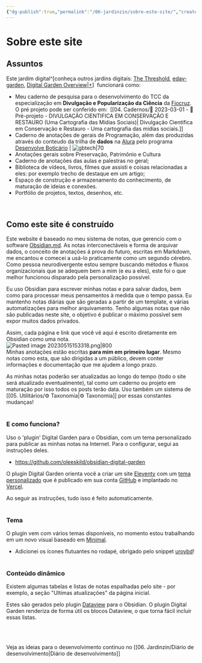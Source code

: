 ```yaml
---
{"dg-publish":true,"permalink":"/06-jardinzin/sobre-este-site/","created":"2023-05-15 12:04","updated":"2023-05-15 16:39"}
---
```



# Sobre este site

## Assuntos
Este jardim digital^[conheça outros jardins digitais: [The Threshold](https://hermitage.utsob.me), [edav-garden](https://edav-garden.netlify.app/), [Digital Garden Overview|+](https://dg-docs.ole.dev)]  funcionará como:

-   Meu caderno de pesquisa para o desenvolvimento do TCC da especialização em **Divulgação e Popularização da Ciência** da [Fiocruz](https://portal.fiocruz.br/). O pré projeto pode ser conferido em:  [[04. Cadernos/🌲️ 2023-03-01 - 📝️ Pré-projeto - DIVULGAÇÃO CIENTIFICA EM CONSERVAÇÃO E RESTAURO (Uma Cartografia das Mídias Sociais)\| Divulgação Cientifica em Conservação e Restauro - Uma cartografia das midias sociais.]]
- Caderno de anotações de gerais de Programação, além das produzidas através do conteudo da trilha de **dados** na [Alura](https://www.alura.com.br/escola-data-science) pelo programa [Desenvolve Boticário](https://desenvolve.grupoboticario.com.br)  | ![gbtech|70](https://cdn2.gnarususercontent.com.br/1/513497/324f9a88-d5d5-41ea-8860-0cbadf7f31db.png)
- Anotações gerais sobre Preservação, Patrimônio e Cultura
-   Caderno de anotações das aulas e palestras no geral;
-   Biblioteca de vídeos, livros, filmes que assisti e coisas relacionadas a eles: por exemplo trecho de destaque em um artigo;
-   Espaço de construção e armazenamento do conhecimento, de maturação de ideias e conexões.
-   Portfólio de projetos, textos, desenhos, etc.
<br><br><br>

## Como este site é construído


Este website é baseado no meu sistema de notas, que gerencio com o software [Obsidian.md](https://obsidian.md).  As notas interconectáveis e forma de arquivar dados, o conceito de anotações á prova do futuro, escritas em Markdown, me encantou e comecei a usá-lo praticamente como um segundo cérebro. Como pessoa neurodivergente estou sempre buscando métodos e fluxos organizacionais que se adequem bem a mim (e eu a eles), este foi o que melhor funcionou disparado pela personalização possível.

Eu uso Obsidian para escrever minhas notas e para salvar dados, bem como para processar meus pensamentos à medida que o tempo passa. Eu mantenho notas diárias que são geradas a partir de um template, e várias automatizações para melhor arquivamento. Tenho algumas notas que não são publicadas neste site, o objetivo é publicar o máximo possível sem expor muitos dados privados.

Assim, cada página e link que você vê aqui é escrito diretamente em Obsidian como uma nota.
<br>
![Pasted image 20230515153318.png|800](/img/user/XX%20-%20Anexos/Pasted%20image%2020230515153318.png)
<br>
Minhas anotações estão escritas **para mim em primeiro lugar**. Mesmo notas como esta, que são dirigidas a um público, devem conter informações e documentação que me ajudem a longo prazo.

As minhas notas poderão ser atualizadas ao longo do tempo (todo o site será atualizado eventualmente), tal como um caderno ou projeto em maturação por isso todos os posts terão data. Uso também um sistema de [[05. Utilitários/⚙️ Taxonomia\|⚙️ Taxonomia]] por essas constantes mudanças!
<br><br>
### E como funciona?

Uso o 'plugin' Digital Garden para o Obsidian, com um tema personalizado para publicar as minhas notas na Internet. Para o configurar, segui as instruções deles.
- https://github.com/oleeskild/obsidian-digital-garden

O plugin Digital Garden orienta você a criar um site [Eleventy](https://www.11ty.dev/) com um [tema personalizado](https://github.com/oleeskild/digitalgarden) que é publicado em sua conta [GitHub](https://github.com/) e implantado no [Vercel](https://vercel.com).

Ao seguir as instruções, tudo isso é feito automaticamente.
<br><br>
### Tema

O plugin vem com vários temas disponíveis, no momento estou trabalhando em um novo visual baseado em [Minimal](https://github.com/kepano/obsidian-minimal).

- Adicionei os ícones flutuantes no rodapé, obrigado pelo snippet [uroybd](https://github.com/uroybd/topobon/tree/main/src/site/_includes/components/user)!
<br><br>
### Conteúdo dinâmico

Existem algumas tabelas e listas de notas espalhadas pelo site - por exemplo, a seção "Ultimas atualizações" da página inicial.

Estes são gerados pelo plugin [Dataview](https://github.com/blacksmithgu/obsidian-dataview) para o Obsidian. O plugin Digital Garden renderiza de forma útil os blocos Dataview, o que torna fácil incluir essas listas.

<br><br>

Veja as ideias para o desenvolvimento continuo no [[06. Jardinzin/Diário de desenvolvimento\|Diário de desenvolvimento]]